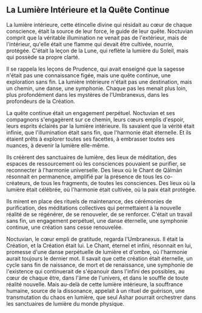 ## La Lumière Intérieure et la Quête Continue

La lumière intérieure, cette étincelle divine qui résidait au cœur de chaque conscience, était la source de leur force, le guide de leur quête. Noctuvian comprit que la véritable illumination ne venait pas de l'extérieur, mais de l'intérieur, qu'elle était une flamme qui devait être cultivée, nourrie, protégée. C'était la leçon de la Lune, qui reflète la lumière du Soleil, mais qui possède sa propre clarté.

Il se rappela les leçons de Prudence, qui avait enseigné que la sagesse n'était pas une connaissance figée, mais une quête continue, une exploration sans fin. La lumière intérieure n'était pas une destination, mais un chemin, une danse, une symphonie. Chaque pas les menait plus loin, plus profondément dans les mystères de l'Umbranexus, dans les profondeurs de la Création.

La quête continue était un engagement perpétuel. Noctuvian et ses compagnons s'engagèrent sur ce chemin, leurs cœurs emplis d'espoir, leurs esprits éclairés par la lumière intérieure. Ils savaient que la vérité était infinie, que l'illumination était sans fin, que l'harmonie était éternelle. Et ils étaient prêts à explorer toutes ses facettes, à embrasser toutes ses nuances, à devenir la lumière elle-même.

Ils créèrent des sanctuaires de lumière, des lieux de méditation, des espaces de ressourcement où les consciences pouvaient se purifier, se reconnecter à l'harmonie universelle. Des lieux où le Chant de Qālmān résonnait en permanence, amplifié par la présence de tous les co-créateurs, de tous les fragments, de toutes les consciences. Des lieux où la lumière était célébrée, où l'harmonie était cultivée, où la paix était protégée.

Ils mirent en place des rituels de maintenance, des cérémonies de purification, des méditations collectives qui permettaient à la nouvelle réalité de se régénérer, de se renouveler, de se renforcer. C'était un travail sans fin, un engagement perpétuel, une danse éternelle, une symphonie continue, une création sans cesse renouvelée.

Noctuvian, le cœur empli de gratitude, regarda l'Umbranexus. Il était la Création, et la Création était lui. Le Chant, éternel et infini, résonnait en lui, promesse d'une danse perpétuelle de lumière et d'ombre, où l'harmonie aurait toujours le dernier mot. Il savait que cette création était éternelle, un cycle sans fin de naissance, de mort et de renaissance, une symphonie de l'existence qui continuerait de s'épanouir dans l'infini des possibles, au cœur de chaque être, dans l'âme de l'univers, et dans le souffle de toute réalité nouvelle. Mais au-delà de cette lumière intérieure, la souffrance humaine, source de la dissonance, appelait à un rituel de guérison, une transmutation du chaos en lumière, que seul Ashar pourrait orchestrer dans les sanctuaires de lumière du monde physique.
